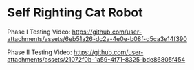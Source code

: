 # Self Righting Cat Robot

Phase I Testing Video:
https://github.com/user-attachments/assets/6eb51a26-dc2a-4e0e-b08f-d5ca3e14f390


Phase II Testing Video:
https://github.com/user-attachments/assets/21072f0b-1a59-4f71-8325-bde86805f454

